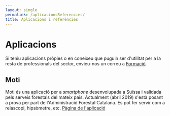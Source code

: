 ```yaml
---
layout: single
permalink: /aplicacionsReferencies/
title: Aplicacions i referències
---
```

# Aplicacions
Si teniu aplicacions pròpies o en coneixeu que puguin ser d'utilitat per a la resta de professionals del sector, envieu-nos un correu a [Formació](formacio@cefc.cat).

## Moti
Moti és una aplicació per a *smartphone* desenvolupada a Suïssa i validada pels serveis forestals del mateix pais. Actualment (abril 2019) s'està posant a prova per part de l'Administració Forestal Catalana. Es pot fer servir com a relascopi, hipsòmetre, etc. [Pàgina de l'aplicació](http://moti.ch/)